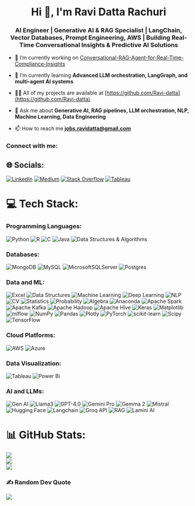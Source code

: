 <h1 align="center">Hi 👋, I'm Ravi Datta Rachuri</h1>
<h3 align="center"> AI Engineer | Generative AI & RAG Specialist | LangChain, Vector Databases, Prompt Engineering, AWS | Building Real-Time Conversational Insights & Predictive AI Solutions</h3>

- 🔭 I’m currently working on [Conversational-RAG-Agent-for-Real-Time-Compliance-Insights<be>](https://github.com/Ravi-datta/Agentic-AI-Powered-Dashboards-for-Real-Time-Cybersecurity-Monitoring)

- 🌱 I’m currently learning **Advanced LLM orchestration, LangGraph, and multi-agent AI systems**

- 👨‍💻 All of my projects are available at [https://github.com/Ravi-datta](https://github.com/Ravi-datta)

- 💬 Ask me about **Generative AI, RAG pipelines, LLM orchestration, NLP, Machine Learning, Data Engineering**

- 📫 How to reach me **jobs.ravidatta@gmail.com**

<h3 align="left">Connect with me:</h3>


## 🌐 Socials:
[![LinkedIn](https://img.shields.io/badge/LinkedIn-%230077B5.svg?logo=linkedin&logoColor=white)](https://linkedin.com/in/https://www.linkedin.com/in/ravi-datta-rachuri/) [![Medium](https://img.shields.io/badge/Medium-12100E?logo=medium&logoColor=white)](https://medium.com/@ravidatta.rachuri) [![Stack Overflow](https://img.shields.io/badge/-Stackoverflow-FE7A16?logo=stack-overflow&logoColor=white)](https://stackoverflow.com/users/29554077/ravi-datta-rachuri) [![Tableau](https://img.shields.io/badge/Tableau-1F4B99?logo=Tableau&logoColor=white)](https://public.tableau.com/app/profile/ravi.datta.rachuri/vizzes)

# 💻 Tech Stack:

### Programming Languages:
![Python](https://img.shields.io/badge/python-3670A0?style=for-the-badge&logo=python&logoColor=ffdd54)
![R](https://img.shields.io/badge/r-%23276DC3.svg?style=for-the-badge&logo=r&logoColor=white)
![C](https://img.shields.io/badge/c-%2300599C.svg?style=for-the-badge&logo=c&logoColor=white)
![Java](https://img.shields.io/badge/java-%23ED8B00.svg?style=for-the-badge&logo=openjdk&logoColor=white)
![Data Structures & Algorithms](https://img.shields.io/badge/Data%20Structures%20%26%20Algorithms-FF5733?style=for-the-badge&logo=data-structures&logoColor=white)


### Databases:
![MongoDB](https://img.shields.io/badge/MongoDB-%234ea94b.svg?style=for-the-badge&logo=mongodb&logoColor=white)
![MySQL](https://img.shields.io/badge/mysql-4479A1.svg?style=for-the-badge&logo=mysql&logoColor=white)
![MicrosoftSQLServer](https://img.shields.io/badge/Microsoft%20SQL%20Server-CC2927?style=for-the-badge&logo=microsoft%20sql%20server&logoColor=white)
![Postgres](https://img.shields.io/badge/postgres-%23316192.svg?style=for-the-badge&logo=postgresql&logoColor=white)

### Data and ML:
![Excel](https://img.shields.io/badge/Microsoft%20Excel-217346?style=for-the-badge&logo=microsoft-excel&logoColor=white)
![Data Structures](https://img.shields.io/badge/Data%20Structures-FF5733?style=for-the-badge&logo=data-structures&logoColor=white)
![Machine Learning](https://img.shields.io/badge/Machine%20Learning-FF6F00?style=for-the-badge&logo=machine-learning&logoColor=white)
![Deep Learning](https://img.shields.io/badge/Deep%20Learning-DC322F?style=for-the-badge&logo=deep-learning&logoColor=white)
![NLP](https://img.shields.io/badge/NLP-007396?style=for-the-badge&logo=nlp&logoColor=white)
![CV](https://img.shields.io/badge/Computer%20Vision-017CEE?style=for-the-badge&logo=computer-vision&logoColor=white)
![Statistics](https://img.shields.io/badge/Statistics-4D4D4D?style=for-the-badge&logo=statistics&logoColor=white)
![Probability](https://img.shields.io/badge/Probability-660066?style=for-the-badge&logo=probability&logoColor=white)
![Algebra](https://img.shields.io/badge/Algebra-8E44AD?style=for-the-badge&logo=algebra&logoColor=white)
![Anaconda](https://img.shields.io/badge/Anaconda-%2344A833.svg?style=for-the-badge&logo=anaconda&logoColor=white)
![Apache Spark](https://img.shields.io/badge/Apache%20Spark-FDEE21?style=for-the-badge&logo=apachespark&logoColor=black)
![Apache Kafka](https://img.shields.io/badge/Apache%20Kafka-000?style=for-the-badge&logo=apachekafka)
![Apache Hadoop](https://img.shields.io/badge/Apache%20Hadoop-66CCFF?style=for-the-badge&logo=apachehadoop&logoColor=black)
![Apache Hive](https://img.shields.io/badge/Apache%20Hive-FDEE21?style=for-the-badge&logo=apachehive&logoColor=black)
![Keras](https://img.shields.io/badge/Keras-%23D00000.svg?style=for-the-badge&logo=Keras&logoColor=white)
![Matplotlib](https://img.shields.io/badge/Matplotlib-%23ffffff.svg?style=for-the-badge&logo=Matplotlib&logoColor=black)
![mlflow](https://img.shields.io/badge/mlflow-%23d9ead3.svg?style=for-the-badge&logo=numpy&logoColor=blue)
![NumPy](https://img.shields.io/badge/numpy-%23013243.svg?style=for-the-badge&logo=numpy&logoColor=white)
![Pandas](https://img.shields.io/badge/pandas-%23150458.svg?style=for-the-badge&logo=pandas&logoColor=white)
![Plotly](https://img.shields.io/badge/Plotly-%233F4F75.svg?style=for-the-badge&logo=plotly&logoColor=white)
![PyTorch](https://img.shields.io/badge/PyTorch-%23EE4C2C.svg?style=for-the-badge&logo=PyTorch&logoColor=white)
![scikit-learn](https://img.shields.io/badge/scikit--learn-%23F7931E.svg?style=for-the-badge&logo=scikit-learn&logoColor=white)
![Scipy](https://img.shields.io/badge/SciPy-%230C55A5.svg?style=for-the-badge&logo=scipy&logoColor=%white)
![TensorFlow](https://img.shields.io/badge/TensorFlow-%23FF6F00.svg?style=for-the-badge&logo=TensorFlow&logoColor=white)

### Cloud Platforms:
![AWS](https://img.shields.io/badge/AWS-%23FF9900.svg?style=for-the-badge&logo=amazon-aws&logoColor=white)
![Azure](https://img.shields.io/badge/azure-%230072C6.svg?style=for-the-badge&logo=microsoftazure&logoColor=white)

### Data Visualization:
![Tableau](https://img.shields.io/badge/Tableau-E97627?style=for-the-badge&logo=Tableau&logoColor=white)
![Power Bi](https://img.shields.io/badge/power_bi-F2C811?style=for-the-badge&logo=powerbi&logoColor=black)

### AI and LLMs:
![Gen AI](https://img.shields.io/badge/Gen%20AI-FF69B4?style=for-the-badge&logo=artificial-intelligence&logoColor=white)
![Llama3](https://img.shields.io/badge/Llama3-1E90FF?style=for-the-badge&logo=llama&logoColor=white)
![GPT-4.0](https://img.shields.io/badge/GPT--4.0-8A2BE2?style=for-the-badge&logo=OpenAI&logoColor=white)
![Gemini Pro](https://img.shields.io/badge/Gemini%20Pro-FF4500?style=for-the-badge&logo=constellation&logoColor=white)
![Gemma 2](https://img.shields.io/badge/Gemma%202-FFD700?style=for-the-badge&logo=gem&logoColor=white)
![Mistral](https://img.shields.io/badge/Mistral-00CED1?style=for-the-badge&logo=weather&logoColor=white)
![Hugging Face](https://img.shields.io/badge/Hugging%20Face-FFB6C1?style=for-the-badge&logo=hugging-face&logoColor=white)
![Langchain](https://img.shields.io/badge/Langchain-32CD32?style=for-the-badge&logo=chain&logoColor=white)
![Groq API](https://img.shields.io/badge/Groq%20API-000080?style=for-the-badge&logo=api&logoColor=white)
![RAG](https://img.shields.io/badge/RAG-FF6347?style=for-the-badge&logo=graphql&logoColor=white)
![Lamini AI](https://img.shields.io/badge/Lamini%20AI-008080?style=for-the-badge&logo=ai&logoColor=white)

# 📊 GitHub Stats:
![](https://github-readme-stats.vercel.app/api?username=Ravi-datta&theme=dark&hide_border=false&include_all_commits=false&count_private=false)<br/>
![](https://github-readme-streak-stats.herokuapp.com/?user=Ravi-datta&theme=dark&hide_border=false)<br/>
![](https://github-readme-stats.vercel.app/api/top-langs/?username=Ravi-datta&theme=dark&hide_border=false&include_all_commits=false&count_private=false&layout=compact)

### ✍️ Random Dev Quote
![](https://quotes-github-readme.vercel.app/api?type=horizontal&theme=radical)
